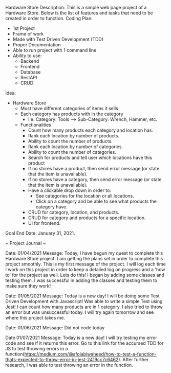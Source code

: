 Hardware Store
Description: This is a simple web page project of a Hardware Store. Below is the list of features and tasks that need to be created in order to function.
Coding Plan:
- 1st Project
- Frame of work
- Made with Test Driven Development (TDD)
- Proper Documentation
- Able to run project with 1 command line
- Ability to use:
    - Backend
    - Frontend
    - Database
    - RestAPI
    - CRUD

Idea:
- Hardware Store
    - Must have different categories of items it sells
    - Each category has products with in the category
        - i.e. Category: Tools --> Sub-Category: Wrench, Hammer, etc.
    - Functionalities
        - Count how many products each category and location has.
        - Rank each location by number of products.
        - Ability to count the number of products.
        - Rank each location by number of categories.
        - Ability to count the number of categories.
        - Search for products and tell user which locations have this product
        - If no stores have a product, then send error message (or state that the item is unavailable).
        - If no stores have a category, then send error message (or state that the item is unavailable).
        - Have a clickable drop down in order to: 
            - See categories for the location or all locations.
            - Click on a category and be able to see what products the category have.
        - CRUD for category, location, and products.
        - CRUD for category and products for a specific location.
        - UI for frontend. 

Goal End Date: January 31, 2021.

~ Project Journal ~ 

Date: 01/04/2021 
Message: Today, I have begun my quest to complete this Hardware Store project. I am getting the plans set in order to complete this project smoothly. This is my first message of the project. I will log each time I work on this project in order to keep a detailed log on progress and a 'how to' for the project as well. Lets do this! I began by adding some classes and testing them. I was successful in adding the classes and testing them to make sure they work!

Date: 01/05/2021
Message: Today is a new day! I will be doing some Test Driven Development with Javascript! Was able to write a simple Test using Jest! I can count how many products are in 1 category. I also tried to throw an error but was unsuccessful today. I will try again tomorrow and see where this project takes me. 

Date: 01/06/2021
Message: Did not code today

Date 01/07/2021
Message: Today is a new day! I will try testing my error code and see if it returns this error. Go to this link for the accursed TDD for JS to test throwing errors in a function(https://medium.com/@afolabiwaheed/how-to-test-a-function-thats-expected-to-throw-error-in-jest-2419cc7c6462). After further research, I was able to test throwing an error in the function. 